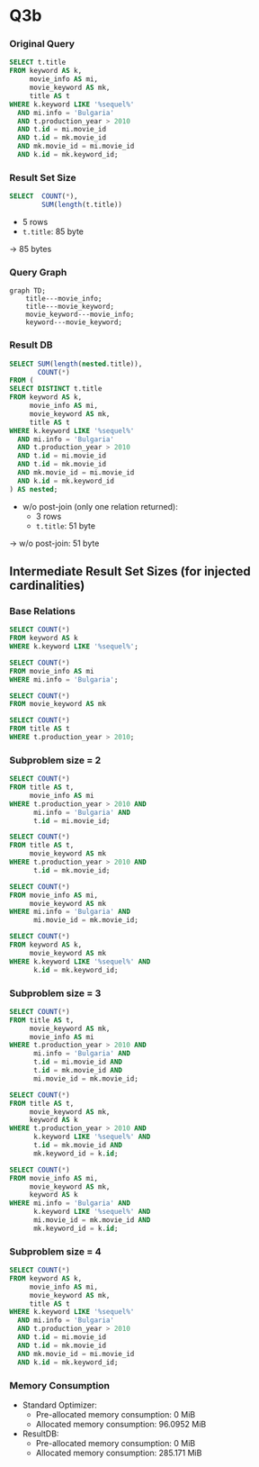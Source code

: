 # Q3b

### Original Query
```sql
SELECT t.title
FROM keyword AS k,
     movie_info AS mi,
     movie_keyword AS mk,
     title AS t
WHERE k.keyword LIKE '%sequel%'
  AND mi.info = 'Bulgaria'
  AND t.production_year > 2010
  AND t.id = mi.movie_id
  AND t.id = mk.movie_id
  AND mk.movie_id = mi.movie_id
  AND k.id = mk.keyword_id;
```

### Result Set Size
```sql
SELECT  COUNT(*),
        SUM(length(t.title))
```
* 5 rows
* `t.title`: 85 byte

$\rightarrow$ 85 bytes

### Query Graph

```mermaid
graph TD;
    title---movie_info;
    title---movie_keyword;
    movie_keyword---movie_info;
    keyword---movie_keyword;
```

### Result DB
```sql
SELECT SUM(length(nested.title)),
       COUNT(*)
FROM (
SELECT DISTINCT t.title
FROM keyword AS k,
     movie_info AS mi,
     movie_keyword AS mk,
     title AS t
WHERE k.keyword LIKE '%sequel%'
  AND mi.info = 'Bulgaria'
  AND t.production_year > 2010
  AND t.id = mi.movie_id
  AND t.id = mk.movie_id
  AND mk.movie_id = mi.movie_id
  AND k.id = mk.keyword_id
) AS nested;
```
* w/o post-join (only one relation returned):
    * 3 rows
    * `t.title`: 51 byte

$\rightarrow$ w/o post-join: 51 byte


## Intermediate Result Set Sizes (for injected cardinalities)
### Base Relations
```sql
SELECT COUNT(*)
FROM keyword AS k
WHERE k.keyword LIKE '%sequel%';
```

```sql
SELECT COUNT(*)
FROM movie_info AS mi
WHERE mi.info = 'Bulgaria';
```

```sql
SELECT COUNT(*)
FROM movie_keyword AS mk
```

```sql
SELECT COUNT(*)
FROM title AS t
WHERE t.production_year > 2010;
```

### Subproblem size = 2

```sql
SELECT COUNT(*)
FROM title AS t,
     movie_info AS mi
WHERE t.production_year > 2010 AND
      mi.info = 'Bulgaria' AND
      t.id = mi.movie_id;
```

```sql
SELECT COUNT(*)
FROM title AS t,
     movie_keyword AS mk
WHERE t.production_year > 2010 AND
      t.id = mk.movie_id;
```

```sql
SELECT COUNT(*)
FROM movie_info AS mi,
     movie_keyword AS mk
WHERE mi.info = 'Bulgaria' AND
      mi.movie_id = mk.movie_id;
```

```sql
SELECT COUNT(*)
FROM keyword AS k,
     movie_keyword AS mk
WHERE k.keyword LIKE '%sequel%' AND
      k.id = mk.keyword_id;
```

### Subproblem size = 3
```sql
SELECT COUNT(*)
FROM title AS t,
     movie_keyword AS mk,
     movie_info AS mi
WHERE t.production_year > 2010 AND
      mi.info = 'Bulgaria' AND
      t.id = mi.movie_id AND
      t.id = mk.movie_id AND
      mi.movie_id = mk.movie_id;
```

```sql
SELECT COUNT(*)
FROM title AS t,
     movie_keyword AS mk,
     keyword AS k
WHERE t.production_year > 2010 AND
      k.keyword LIKE '%sequel%' AND
      t.id = mk.movie_id AND
      mk.keyword_id = k.id;
```

```sql
SELECT COUNT(*)
FROM movie_info AS mi,
     movie_keyword AS mk,
     keyword AS k
WHERE mi.info = 'Bulgaria' AND
      k.keyword LIKE '%sequel%' AND
      mi.movie_id = mk.movie_id AND
      mk.keyword_id = k.id;
```

### Subproblem size = 4
```sql
SELECT COUNT(*)
FROM keyword AS k,
     movie_info AS mi,
     movie_keyword AS mk,
     title AS t
WHERE k.keyword LIKE '%sequel%'
  AND mi.info = 'Bulgaria'
  AND t.production_year > 2010
  AND t.id = mi.movie_id
  AND t.id = mk.movie_id
  AND mk.movie_id = mi.movie_id
  AND k.id = mk.keyword_id;
```

### Memory Consumption
* Standard Optimizer:
    * Pre-allocated memory consumption: 0 MiB
    * Allocated memory consumption: 96.0952 MiB
* ResultDB:
    * Pre-allocated memory consumption: 0 MiB
    * Allocated memory consumption: 285.171 MiB
